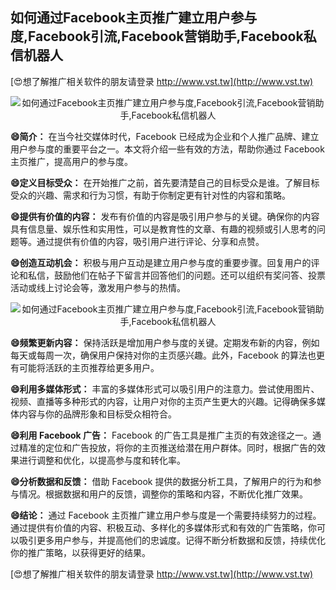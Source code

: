 ## **如何通过Facebook主页推广建立用户参与度,Facebook引流,Facebook营销助手,Facebook私信机器人**

[😍想了解推广相关软件的朋友请登录 http://www.vst.tw](http://www.vst.tw)

 <center><img src="https://vst.tw/MP4/tuiguang/png/7.png" alt="如何通过Facebook主页推广建立用户参与度,Facebook引流,Facebook营销助手,Facebook私信机器人"></center>

**😄简介：**
在当今社交媒体时代，Facebook 已经成为企业和个人推广品牌、建立用户参与度的重要平台之一。本文将介绍一些有效的方法，帮助你通过 Facebook 主页推广，提高用户的参与度。

**😄定义目标受众：**
在开始推广之前，首先要清楚自己的目标受众是谁。了解目标受众的兴趣、需求和行为习惯，有助于你制定更有针对性的内容和策略。

**😄提供有价值的内容：**
发布有价值的内容是吸引用户参与的关键。确保你的内容具有信息量、娱乐性和实用性，可以是教育性的文章、有趣的视频或引人思考的问题等。通过提供有价值的内容，吸引用户进行评论、分享和点赞。

**😄创造互动机会：**
积极与用户互动是建立用户参与度的重要步骤。回复用户的评论和私信，鼓励他们在帖子下留言并回答他们的问题。还可以组织有奖问答、投票活动或线上讨论会等，激发用户参与的热情。

 <center><img src="https://vst.tw/MP4/tuiguang/png/5.png" alt="如何通过Facebook主页推广建立用户参与度,Facebook引流,Facebook营销助手,Facebook私信机器人"></center>

**😄频繁更新内容：**
保持活跃是增加用户参与度的关键。定期发布新的内容，例如每天或每周一次，确保用户保持对你的主页感兴趣。此外，Facebook 的算法也更有可能将活跃的主页推荐给更多用户。

**😄利用多媒体形式：**
丰富的多媒体形式可以吸引用户的注意力。尝试使用图片、视频、直播等多种形式的内容，让用户对你的主页产生更大的兴趣。记得确保多媒体内容与你的品牌形象和目标受众相符合。

**😄利用 Facebook 广告：**
Facebook 的广告工具是推广主页的有效途径之一。通过精准的定位和广告投放，将你的主页推送给潜在用户群体。同时，根据广告的效果进行调整和优化，以提高参与度和转化率。

**😄分析数据和反馈：**
借助 Facebook 提供的数据分析工具，了解用户的行为和参与情况。根据数据和用户的反馈，调整你的策略和内容，不断优化推广效果。

**😄结论：**
通过 Facebook 主页推广建立用户参与度是一个需要持续努力的过程。通过提供有价值的内容、积极互动、多样化的多媒体形式和有效的广告策略，你可以吸引更多用户参与，并提高他们的忠诚度。记得不断分析数据和反馈，持续优化你的推广策略，以获得更好的结果。

[😍想了解推广相关软件的朋友请登录 http://www.vst.tw](http://www.vst.tw)



